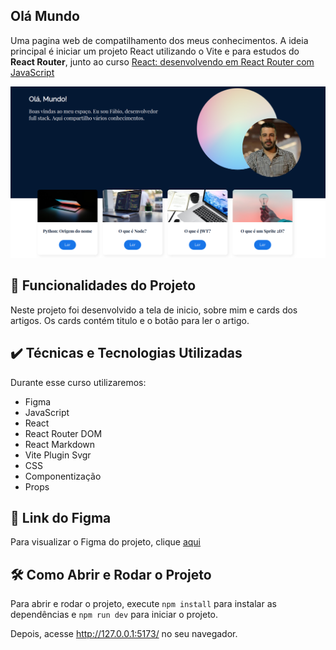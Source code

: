 ## Olá Mundo
Uma pagina web de compatilhamento dos meus conhecimentos. 
A ideia principal é iniciar um projeto React utilizando o Vite e para estudos do **React Router**, junto ao curso [React: desenvolvendo em React Router com JavaScript](https://cursos.alura.com.br/course/React-desenvolvendo-react-router-javaScript)

<img src='./src/assets/pagina_inicial.png' alt='screenshot da aplicação' width='550px'/>

## 🔨 Funcionalidades do Projeto
Neste projeto foi desenvolvido a tela de inicio, sobre mim e cards dos artigos. Os cards contém titulo e o botão para ler o artigo.

## ✔️ Técnicas e Tecnologias Utilizadas
Durante esse curso utilizaremos:
* Figma
* JavaScript
* React
* React Router DOM
* React Markdown
* Vite Plugin Svgr
* CSS
* Componentização
* Props
  
## 🎨 Link do Figma
Para visualizar o Figma do projeto, clique [aqui](https://www.figma.com/community/file/1410399189207177375)

## 🛠️ Como Abrir e Rodar o Projeto
Para abrir e rodar o projeto, execute ``npm install`` para instalar as dependências e ``npm run dev`` para iniciar o projeto.

Depois, acesse http://127.0.0.1:5173/ no seu navegador.
